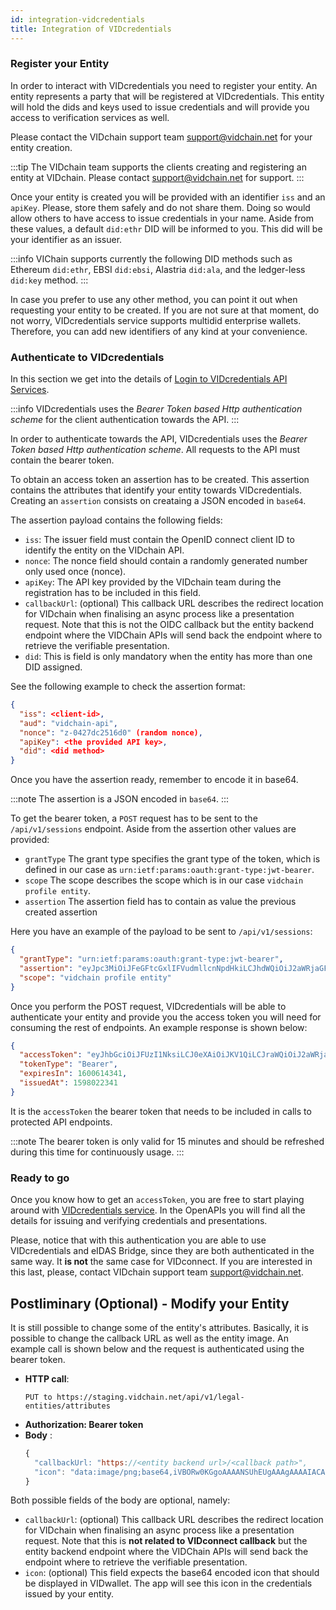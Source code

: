 ```yaml
---
id: integration-vidcredentials
title: Integration of VIDcredentials
---
```


### Register your Entity

In order to interact with VIDcredentials you need to register your entity. An entity represents a party that will be registered at VIDcredentials. This entity will hold the dids and keys used to issue credentials and will provide you access to verification services as well.

Please contact the VIDchain support team [support@vidchain.net](mailto:support@vidchain.net) for your entity creation.

:::tip
The VIDchain team supports the clients creating and registering an entity at VIDchain. Please contact [support@vidchain.net](mailto:support@vidchain.net) for support.
:::

Once your entity is created you will be provided with an identifier `iss` and an `apiKey`. Please, store them safely and do not share them. Doing so would allow others to have access to issue credentials in your name. Aside from these values, a default `did:ethr` DID will be informed to you. This did will be your identifier as an issuer.

:::info
VIChain supports currently the following DID methods such as Ethereum `did:ethr`, EBSI `did:ebsi`, Alastria `did:ala`, and the ledger-less `did:key` method.
:::

In case you prefer to use any other method, you can point it out when requesting your entity to be created. If you are not sure at that moment, do not worry, VIDcredentials service supports multidid enterprise wallets. Therefore, you can add new identifiers of any kind at your convenience.

### Authenticate to VIDcredentials

In this section we get into the details of [Login to VIDcredentials API Services](https://docs.vidchain.net/vidcredentials-openapi/login-to-vi-dcredentials-api-services).

:::info
VIDcredentials uses the _Bearer Token based Http authentication scheme_ for the client authentication towards the API.
:::

In order to authenticate towards the API, VIDcredentials uses the _Bearer Token based Http authentication scheme_. All requests to the API must contain the bearer token.

To obtain an access token an assertion has to be created. This assertion contains the attributes that identify your entity towards VIDcredentials. Creating an `assertion` consists on creataing a JSON encoded in `base64`.

The assertion payload contains the following fields:

- `iss`: The issuer field must contain the OpenID connect client ID to identify the entity on the VIDchain API.
- `nonce`: The nonce field should contain a randomly generated number only used once (nonce).
- `apiKey`: The API key provided by the VIDchain team during the registration has to be included in this field.
- `callbackUrl`: (optional) This callback URL describes the redirect location for VIDchain when finalising an async process like a presentation request. Note that this is not the OIDC callback but the entity backend endpoint where the VIDChain APIs will send back the endpoint where to retrieve the verifiable presentation.
- `did`: This is field is only mandatory when the entity has more than one DID assigned.

See the following example to check the assertion format:

```json
{
  "iss": <client-id>,
  "aud": "vidchain-api",
  "nonce": "z-0427dc2516d0" (random nonce),
  "apiKey": <the provided API key>,
  "did": <did method>
}
```

Once you have the assertion ready, remember to encode it in base64.

:::note
The assertion is a JSON encoded in `base64`.
:::

To get the bearer token, a `POST` request has to be sent to the `/api/v1/sessions` endpoint. Aside from the assertion other values are provided:

- `grantType` The grant type specifies the grant type of the token, which is defined in our case as `urn:ietf:params:oauth:grant-type:jwt-bearer`.
- `scope` The scope describes the scope which is in our case `vidchain profile entity`.
- `assertion` The assertion field has to contain as value the previous created assertion

Here you have an example of the payload to be sent to `/api/v1/sessions`:

```json
{
  "grantType": "urn:ietf:params:oauth:grant-type:jwt-bearer",
  "assertion": "eyJpc3MiOiJFeGFtcGxlIFVudmllcnNpdHkiLCJhdWQiOiJ2aWRjaGFpbi1hcGkiLCJub25jZSI6InotMDQyN2RjMTIzNDU2IiwiYXBpS2V5IjoiMTExMTNkZWYtMjIyMi0zMzMzLTQ0NDQtMTIzNDU2Nzg5MCJ9",
  "scope": "vidchain profile entity"
}
```

Once you perform the POST request, VIDcredentials will be able to authenticate your entity and provide you the access token you will need for consuming the rest of endpoints. An example response is shown below:

```json
{
  "accessToken": "eyJhbGciOiJFUzI1NksiLCJ0eXAiOiJKV1QiLCJraWQiOiJ2aWRjaGFpbi1hcGkifQ.eyJzdWIiOiJFTlRJVFktTkFNRSIsImRpZCI6ImRpZDp2aWQ6MHg3OTc0ZGU2NTY4OEFiNTU0QWZENDk1NWMxMkYzQzk0MjdmM0E4QzFBIiwibm9uY2UiOiJ6LTA0MjdkYzI1MTZkMCIsImlhdCI6MTU5ODAyMjM0MSwiZXhwIjoxNjAwNjE0MzQxLCJhdWQiOiJ2aWRjaGFpbi1hcGkifQ.CbsJxbeMmZj8lS8k_-QH4zPLjvYcWjDDpZ7vrOGFq2R30ZSH4bCoZBz2Ra4LXYMkYjH_jPBikso667baudsI9w",
  "tokenType": "Bearer",
  "expiresIn": 1600614341,
  "issuedAt": 1598022341
}
```

It is the `accessToken` the bearer token that needs to be included in calls to protected API endpoints.

:::note
The bearer token is only valid for 15 minutes and should be refreshed during this time for continuously usage.
:::

### Ready to go

Once you know how to get an `accessToken`, you are free to start playing around with [VIDcredentials service](https://docs.vidchain.net/vidcredentials-openapi/introduction). In the OpenAPIs you will find all the details for issuing and verifying credentials and presentations.

Please, notice that with this authentication you are able to use VIDcredentials and eIDAS Bridge, since they are both authenticated in the same way. It **is not** the same case for VIDconnect. If you are interested in this last, please, contact VIDchain support team [support@vidchain.net](mailto:support@vidchain.net).

## Postliminary (Optional) - Modify your Entity

It is still possible to change some of the entity's attributes. Basically, it is possible to change the callback URL as well as the entity image. An example call is shown below and the request is authenticated using the bearer token.

- **HTTP call**:
  ```
  PUT to https://staging.vidchain.net/api/v1/legal-entities/attributes
  ```
- **Authorization: Bearer token**
- **Body** :
  ```javascript
  {
    "callbackUrl: "https://<entity backend url>/<callback path>",
    "icon": "data:image/png;base64,iVBORw0KGgoAAAANSUhEUgAAAgAAAAIACAIAAAB7GkOtAAABfmlDQ1......" //optional
  }
  ```

Both possible fields of the body are optional, namely:

- `callbackUrl`: (optional) This callback URL describes the redirect location for VIDchain when finalising an async process like a presentation request. Note that this is **not related to VIDconnect callback** but the entity backend endpoint where the VIDChain APIs will send back the endpoint where to retrieve the verifiable presentation.
- `icon`: (optional) This field expects the base64 encoded icon that should be displayed in VIDwallet. The app will see this icon in the credentials issued by your entity.

<!--

## 4. Define the contents of the Verifiable Credentials

Verifiable Credentials contain details about the user to which they are issued. Verifiable Credentials typically contain a number of key-value pairs that describe attributes, or claims, about an individual. While this will be automated shortly, we are creating the credentials schemes manually for now. Then, you will need to prepare the list of items to include in your credentials.`


## 5. Integrate your web application using our API reference

Get ready to integrate VIDChain API in your web application by checking our OpenAPI specification in the following URL: [https://api.vidchain.net/api/v1/api-docs/](https://api.vidchain.net/api/v1/api-docs/)

The following endpoints are available to interact with our API:

![openapi-services](../_media/openapi-services.jpg)

-->
